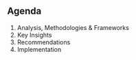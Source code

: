 ## Agenda

1.  Analysis, Methodologies & Frameworks
2.  Key Insights
3.  Recommendations
4.  Implementation
